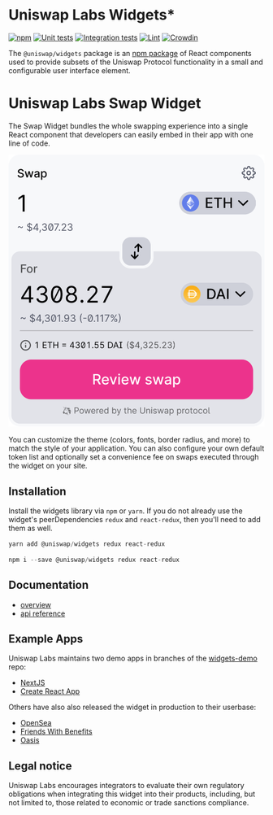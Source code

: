 # Uniswap Labs Widgets*

[![npm](https://img.shields.io/npm/v/@uniswap/widgets)](https://www.npmjs.com/package/@uniswap/widgets)
[![Unit tests](https://github.com/Uniswap/interface/actions/workflows/test.yaml/badge.svg)](https://github.com/Uniswap/interface/actions/workflows/test.yaml)
[![Integration tests](https://github.com/Uniswap/interface/actions/workflows/e2e.yaml/badge.svg)](https://github.com/Uniswap/interface/actions/workflows/e2e.yaml)
[![Lint](https://github.com/Uniswap/interface/actions/workflows/lint.yml/badge.svg)](https://github.com/Uniswap/interface/actions/workflows/lint.yml)
[![Crowdin](https://badges.crowdin.net/uniswap-interface/localized.svg)](https://crowdin.com/project/uniswap-interface)

The `@uniswap/widgets` package is an [npm package](https://www.npmjs.com/package/@uniswap/widgets) of React components used to provide subsets of the Uniswap Protocol functionality in a small and configurable user interface element.

# Uniswap Labs Swap Widget

The Swap Widget bundles the whole swapping experience into a single React component that developers can easily embed in their app with one line of code. 

![swap widget screenshot](https://raw.githubusercontent.com/Uniswap/interface/main/src/assets/images/widget-screenshot.png)

You can customize the theme (colors, fonts, border radius, and more) to match the style of your application. You can also configure your own default token list and optionally set a convenience fee on swaps executed through the widget on your site.

## Installation

Install the widgets library via `npm` or `yarn`. If you do not already use the widget's peerDependencies `redux` and `react-redux`, then you'll need to add them as well. 

```js
yarn add @uniswap/widgets redux react-redux
```
```js
npm i --save @uniswap/widgets redux react-redux
```

## Documentation

- [overview](https://docs.uniswap.org/sdk/widgets/swap-widget)
- [api reference](https://docs.uniswap.org/sdk/widgets/swap-widget/api)

## Example Apps

Uniswap Labs maintains two demo apps in branches of the [widgets-demo](https://github.com/Uniswap/widgets-demo) repo:

- [NextJS](https://github.com/Uniswap/widgets-demo/tree/nextjs)
- [Create React App](https://github.com/Uniswap/widgets-demo/tree/cra)

Others have also also released the widget in production to their userbase:

- [OpenSea](https://opensea.io/)
- [Friends With Benefits](https://www.fwb.help/)
- [Oasis](https://oasis.app/)

## Legal notice

Uniswap Labs encourages integrators to evaluate their own regulatory obligations when integrating this widget into their products, including, but not limited to, those related to economic or trade sanctions compliance.
